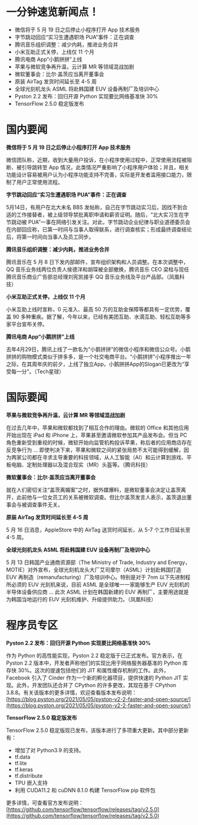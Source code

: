 # 一分钟速览新闻点！

- 微信将于 5 月 19 日之后停止小程序打开 App 技术服务
- 字节跳动回应“实习生遭遇职场 PUA”事件：正在调查
- 腾讯音乐组织调整：减少内耗，推进业务合并
- 小米互助正式关停，上线仅 11 个月
- 腾讯电商 App“小鹅拼拼”上线
- 苹果与微软竞争再升温，云计算 MR 等领域混战加剧
- 微软董事会：比尔·盖茨应当离开董事会
- 原装 AirTag 发货时间延长至 4-5 周
- 全球光刻机龙头 ASML 将赴韩国建 EUV 设备再制厂及培训中心
- Pyston 2.2 发布：回归开源 Python 实现要比网络基准快 30%
- TensorFlow 2.5.0 稳定版发布

# 国内要闻

**微信将于 5 月 19 日之后停止小程序打开 App 技术服务**

微信团队称，近期，收到大量用户投诉，在小程序使用过程中，正常使用流程被阻断、被引导跳转至 App 情况，此类情况严重影响了小程序用户体验；并且，相关功能设计容易被用户认为小程序功能支持不完善，实际是开发者滥用接口能力，限制了用户正常使用流程。

**字节跳动回应“实习生遭遇职场 PUA”事件：正在调查**

5月14日，有用户在北大未名 BBS 发帖称，自己在字节跳动实习后，因找不到合适的工作接替者，被上级领导禁批离职申请和薪资证明。随后，“北大实习生在字节跳动被 PUA”一事在网络引发关注。对此，字节跳动企业纪律与职业道德委员会在内部回应称，已第一时间与当事人取得联系，进行调查核实；形成最终调查结论后，将第一时间向当事人及员工同步。

**腾讯音乐组织调整：减少内耗，推进业务合并**

腾讯音乐在 5 月 8 日下发内部邮件，宣布组织架构和人员调整。在本次调整中，QQ 音乐业务线两位负责人侯德洋和胡琛被全部撤换，腾讯音乐 CEO 梁柱与现任腾讯音乐商业广告部总经理刘宪凯接手 QQ 音乐业务线及平台产品部。（凤凰科技）

**小米互助正式关停，上线仅 11 个月**

小米互助上线时宣称，0 元准入、最高 50 万的互助金保障等都具有一定优势，覆盖 90 多种重疾。据了解，今年以来，已经有美团互助、水滴互助、轻松互助等多家平台宣布关停。

**腾讯电商 App“小鹅拼拼”上线**

去年4月29日，腾讯上线了一款名为“小鹅拼拼”的微信小程序和微信公众号。小鹅拼拼的购物模式类似于拼多多，是一个社交电商平台。“小鹅拼拼”小程序推出一年之际，在其周年庆的前夕，上线了独立App，小鹅拼拼App的Slogan已更改为“享受每一分”。（Tech星球）

# 国际要闻

**苹果与微软竞争再升温，云计算 MR 等领域混战加剧**

在过去几年中，苹果和微软都找到了相互合作的理由。微软的 Office 和其他应用开始出现在 iPad 和 iPhone 上，苹果甚至邀请微软参加其产品发布会。但当 PC 角色重新受到重视的时候，微软开始向监管机构投诉苹果，称后者的应用商店存在反竞争行为 ... 即使判决下来，苹果和微软之间的紧张局势不太可能得到缓解，因为两家公司都在寻求主导重要的科技领域，从人工智能（AI）和云计算到游戏、平板电脑、定制处理器以及混合现实（MR）头盔等。（腾讯科技）

**微软董事会：比尔·盖茨应当离开董事会**

就在人们密切关注“盖茨离婚案”之时，据外媒爆料，是微软董事会决定让盖茨离开，此前他与一位女员工的关系被微软调查。但比尔盖茨发言人表示，盖茨退出董事会与被调查事件无关。

**原装 AirTag 发货时间延长至 4-5 周**

5 月 16 日消息，AppleStore 中的 AirTag 送货时间延长，从 5-7 个工作日延长至 4-5 周。

**全球光刻机龙头 ASML 将赴韩国建 EUV 设备再制厂及培训中心**

5 月 13 日韩国产业通商资源部（The Ministry of Trade, Industry and Energy，MOTIE）对外宣布，全球光刻机龙头大厂艾司摩尔（ASML）计划赴韩国打造 EUV 再制造（remanufacturing）厂及培训中心。特别是对于 7nm 以下先进制程所必须的 EUV 光刻机来说，目前 ASML 是全球唯一一家能够生产 EUV 光刻机的半导体设备供应商 ... 此次 ASML 计划在韩国新建的 EUV 再制厂，主要用途就是为韩国当地运行的 EUV 光刻机维护、升级提供助力。（凤凰科技）

# 程序员专区

**Pyston 2.2 发布：回归开源 Python 实现要比网络基准快 30%**

作为 Python 的高性能实现，Pyston 2.2 稳定版于已正式发布。官方表示，在 Pyston 2.2 版本中，开发者声称他们的实现比用于网络服务器基准的 Python 库存快 30%。这次的提速包括他们的 JIT 和属性缓存机制的工作。此外，Facebook 引入了 Cinder 作为一个新的孵化器项目，提供快速的 Python JIT 实现。此外，开发团队还合并了 CPython 的许多更改，其现在基于 CPython 3.8.8。有关该版本的更多详情，欢迎查看版本发布说明：[https://blog.pyston.org/2021/05/05/pyston-v2-2-faster-and-open-source/](https://blog.pyston.org/2021/05/05/pyston-v2-2-faster-and-open-source/)

**TensorFlow 2.5.0 稳定版发布**

TensorFlow 2.5.0 稳定版现已发布，该版本进行了多项重大更新。其中部分更新有：

- 增加了对 Python3.9 的支持。
- tf.data
- tf.lite
- tf.keras
- tf.distribute
- TPU 嵌入支持
- 利用 CUDA11.2 和 cuDNN 8.1.0 构建 TensorFlow pip 软件包

更多详情，可查看官方发布说明：[https://github.com/tensorflow/tensorflow/releases/tag/v2.5.0](https://github.com/tensorflow/tensorflow/releases/tag/v2.5.0)